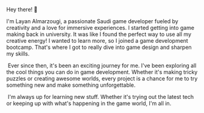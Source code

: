 Hey there! 👋 

I'm Layan Almarzougi, a passionate Saudi game developer fueled by creativity and a love for immersive experiences. 
I started getting into game making back in university. It was like I found the perfect way to use all my creative energy! 
I wanted to learn more, so I joined a game development bootcamp. That's where I got to really dive into game design and sharpen my skills.

​
Ever since then, it's been an exciting journey for me. I've been exploring all the cool things you can do in game development.
Whether it's making tricky puzzles or creating awesome worlds, every project is a chance for me to try something new and make something unforgettable.

​
I'm always up for learning new stuff. Whether it's trying out the latest tech or keeping up with what's happening in the game world, I'm all in.


